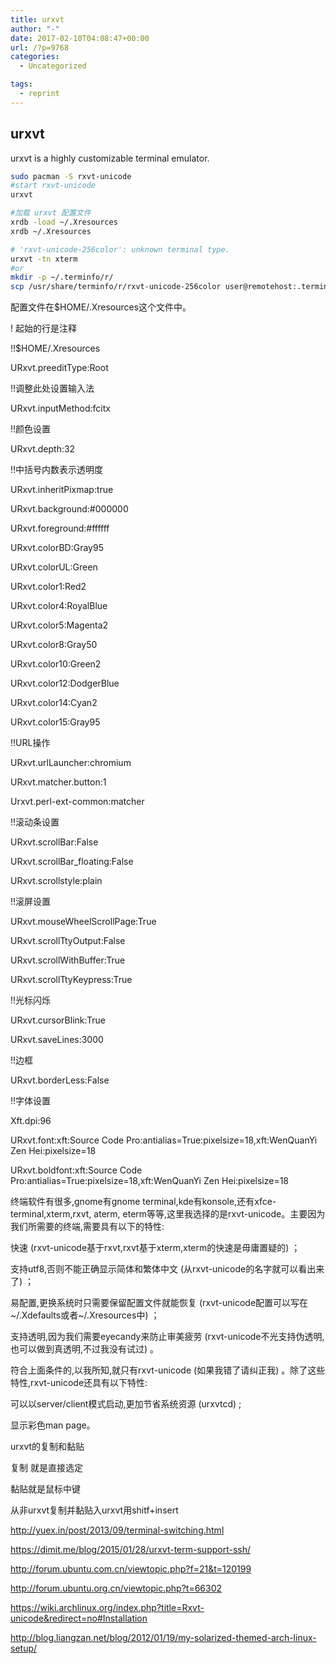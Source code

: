```yaml
---
title: urxvt
author: "-"
date: 2017-02-10T04:08:47+00:00
url: /?p=9768
categories:
  - Uncategorized

tags:
  - reprint
---
```

## urxvt
urxvt is a highly customizable terminal emulator.

```bash
sudo pacman -S rxvt-unicode
#start rxvt-unicode
urxvt

#加载 urxvt 配置文件
xrdb -load ~/.Xresources
xrdb ~/.Xresources

# 'rxvt-unicode-256color': unknown terminal type.
urxvt -tn xterm
#or
mkdir -p ~/.terminfo/r/
scp /usr/share/terminfo/r/rxvt-unicode-256color user@remotehost:.terminfo/r/

```

配置文件在$HOME/.Xresources这个文件中。
   
! 起始的行是注释
  
!!$HOME/.Xresources
  
URxvt.preeditType:Root
  
!!调整此处设置输入法
  
URxvt.inputMethod:fcitx
  
!!颜色设置
  
URxvt.depth:32
  
!!中括号内数表示透明度
  
URxvt.inheritPixmap:true
  
URxvt.background:#000000
  
URxvt.foreground:#ffffff
  
URxvt.colorBD:Gray95
  
URxvt.colorUL:Green
  
URxvt.color1:Red2
  
URxvt.color4:RoyalBlue
  
URxvt.color5:Magenta2
  
URxvt.color8:Gray50
  
URxvt.color10:Green2
  
URxvt.color12:DodgerBlue
  
URxvt.color14:Cyan2
  
URxvt.color15:Gray95
  
!!URL操作
  
URxvt.urlLauncher:chromium
  
URxvt.matcher.button:1
  
Urxvt.perl-ext-common:matcher
  
!!滚动条设置
  
URxvt.scrollBar:False
  
URxvt.scrollBar_floating:False
  
URxvt.scrollstyle:plain
  
!!滚屏设置
  
URxvt.mouseWheelScrollPage:True
  
URxvt.scrollTtyOutput:False
  
URxvt.scrollWithBuffer:True
  
URxvt.scrollTtyKeypress:True
  
!!光标闪烁
  
URxvt.cursorBlink:True
  
URxvt.saveLines:3000
  
!!边框
  
URxvt.borderLess:False
  
!!字体设置
  
Xft.dpi:96
  
URxvt.font:xft:Source Code Pro:antialias=True:pixelsize=18,xft:WenQuanYi Zen Hei:pixelsize=18
  
URxvt.boldfont:xft:Source Code Pro:antialias=True:pixelsize=18,xft:WenQuanYi Zen Hei:pixelsize=18

终端软件有很多,gnome有gnome terminal,kde有konsole,还有xfce-terminal,xterm,rxvt, aterm, eterm等等,这里我选择的是rxvt-unicode。主要因为我们所需要的终端,需要具有以下的特性: 

快速 (rxvt-unicode基于rxvt,rxvt基于xterm,xterm的快速是毋庸置疑的) ；
  
支持utf8,否则不能正确显示简体和繁体中文 (从rxvt-unicode的名字就可以看出来了) ；
  
易配置,更换系统时只需要保留配置文件就能恢复 (rxvt-unicode配置可以写在~/.Xdefaults或者~/.Xresources中) ；
  
支持透明,因为我们需要eyecandy来防止审美疲劳 (rxvt-unicode不光支持伪透明,也可以做到真透明,不过我没有试过) 。
  
符合上面条件的,以我所知,就只有rxvt-unicode (如果我错了请纠正我) 。除了这些特性,rxvt-unicode还具有以下特性: 

可以以server/client模式启动,更加节省系统资源 (urxvtcd) ;
  
显示彩色man page。

urxvt的复制和黏贴
  
复制 就是直接选定
  
黏贴就是鼠标中键
  
从非urxvt复制并黏贴入urxvt用shitf+insert

http://yuex.in/post/2013/09/terminal-switching.html
  
https://dimit.me/blog/2015/01/28/urxvt-term-support-ssh/
  
http://forum.ubuntu.com.cn/viewtopic.php?f=21&t=120199
  
http://forum.ubuntu.org.cn/viewtopic.php?t=66302
  
https://wiki.archlinux.org/index.php?title=Rxvt-unicode&redirect=no#Installation
  
http://blog.liangzan.net/blog/2012/01/19/my-solarized-themed-arch-linux-setup/